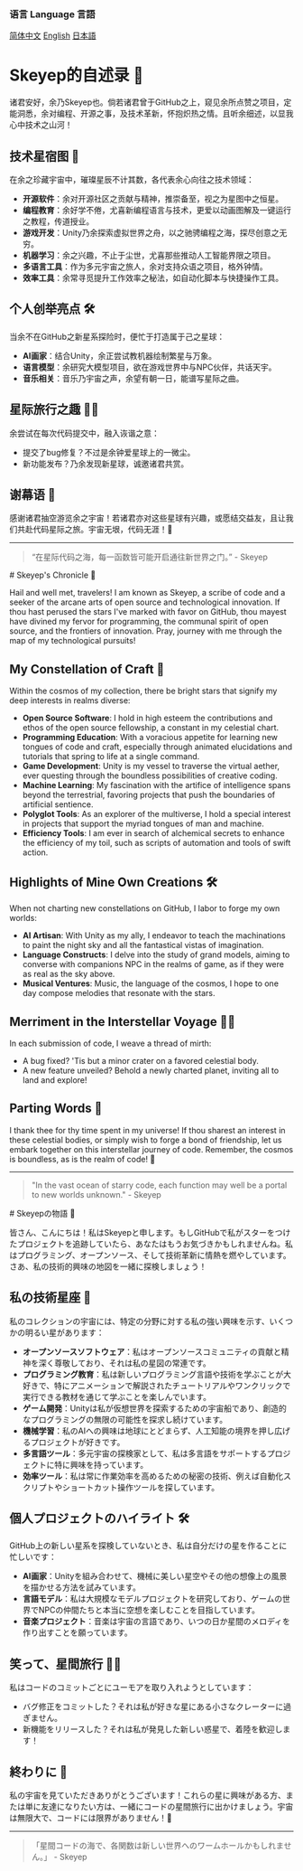 ### 语言 Language 言語

[简体中文](#ZH)
[English](#EN)
[日本語](#JP)

# Skeyep的自述录 🚀
<span id="ZH"></span>

诸君安好，余乃Skeyep也。倘若诸君曾于GitHub之上，窥见余所点赞之项目，定能洞悉，余对编程、开源之事，及技术革新，怀抱炽热之情。且听余细述，以显我心中技术之山河！

## 技术星宿图 🌟

在余之珍藏宇宙中，璀璨星辰不计其数，各代表余心向往之技术领域：

- **开源软件**：余对开源社区之贡献与精神，推崇备至，视之为星图中之恒星。
- **编程教育**：余好学不倦，尤喜新编程语言与技术，更爱以动画图解及一键运行之教程，传道授业。
- **游戏开发**：Unity乃余探索虚拟世界之舟，以之驰骋编程之海，探尽创意之无穷。
- **机器学习**：余之兴趣，不止于尘世，尤喜那些推动人工智能界限之项目。
- **多语言工具**：作为多元宇宙之旅人，余对支持众语之项目，格外钟情。
- **效率工具**：余常寻觅提升工作效率之秘法，如自动化脚本与快捷操作工具。

## 个人创举亮点 🛠️

当余不在GitHub之新星系探险时，便忙于打造属于己之星球：

- **AI画家**：结合Unity，余正尝试教机器绘制繁星与万象。
- **语言模型**：余研究大模型项目，欲在游戏世界中与NPC伙伴，共话天宇。
- **音乐相关**：音乐乃宇宙之声，余望有朝一日，能谱写星际之曲。

## 星际旅行之趣 🚀😄

余尝试在每次代码提交中，融入诙谐之意：

- 提交了bug修复？不过是余钟爱星球上的一微尘。
- 新功能发布？乃余发现新星球，诚邀诸君共赏。

## 谢幕语 🌌

感谢诸君抽空游览余之宇宙！若诸君亦对这些星球有兴趣，或愿结交益友，且让我们共赴代码星际之旅。宇宙无垠，代码无涯！🌠

---
> “在星际代码之海，每一函数皆可能开启通往新世界之门。” - Skeyep

<span id="EN"># Skeyep's Chronicle 🚀</span>

Hail and well met, travelers! I am known as Skeyep, a scribe of code and a seeker of the arcane arts of open source and technological innovation. If thou hast perused the stars I've marked with favor on GitHub, thou mayest have divined my fervor for programming, the communal spirit of open source, and the frontiers of innovation. Pray, journey with me through the map of my technological pursuits!

## My Constellation of Craft 🌟

Within the cosmos of my collection, there be bright stars that signify my deep interests in realms diverse:

- **Open Source Software**: I hold in high esteem the contributions and ethos of the open source fellowship, a constant in my celestial chart.
- **Programming Education**: With a voracious appetite for learning new tongues of code and craft, especially through animated elucidations and tutorials that spring to life at a single command.
- **Game Development**: Unity is my vessel to traverse the virtual aether, ever questing through the boundless possibilities of creative coding.
- **Machine Learning**: My fascination with the artifice of intelligence spans beyond the terrestrial, favoring projects that push the boundaries of artificial sentience.
- **Polyglot Tools**: As an explorer of the multiverse, I hold a special interest in projects that support the myriad tongues of man and machine.
- **Efficiency Tools**: I am ever in search of alchemical secrets to enhance the efficiency of my toil, such as scripts of automation and tools of swift action.

## Highlights of Mine Own Creations 🛠️

When not charting new constellations on GitHub, I labor to forge my own worlds:

- **AI Artisan**: With Unity as my ally, I endeavor to teach the machinations to paint the night sky and all the fantastical vistas of imagination.
- **Language Constructs**: I delve into the study of grand models, aiming to converse with companions NPC in the realms of game, as if they were as real as the sky above.
- **Musical Ventures**: Music, the language of the cosmos, I hope to one day compose melodies that resonate with the stars.

## Merriment in the Interstellar Voyage 🚀😄

In each submission of code, I weave a thread of mirth:

- A bug fixed? 'Tis but a minor crater on a favored celestial body.
- A new feature unveiled? Behold a newly charted planet, inviting all to land and explore!

## Parting Words 🌌

I thank thee for thy time spent in my universe! If thou sharest an interest in these celestial bodies, or simply wish to forge a bond of friendship, let us embark together on this interstellar journey of code. Remember, the cosmos is boundless, as is the realm of code! 🌠

---
> "In the vast ocean of starry code, each function may well be a portal to new worlds unknown." - Skeyep

<span id="JP"># Skeyepの物語 🚀</span>

皆さん、こんにちは！私はSkeyepと申します。もしGitHubで私がスターをつけたプロジェクトを追跡していたら、あなたはもうお気づきかもしれませんね。私はプログラミング、オープンソース、そして技術革新に情熱を燃やしています。さあ、私の技術的興味の地図を一緒に探検しましょう！

## 私の技術星座 🌟

私のコレクションの宇宙には、特定の分野に対する私の強い興味を示す、いくつかの明るい星があります：

- **オープンソースソフトウェア**：私はオープンソースコミュニティの貢献と精神を深く尊敬しており、それは私の星図の常連です。
- **プログラミング教育**：私は新しいプログラミング言語や技術を学ぶことが大好きで、特にアニメーションで解説されたチュートリアルやワンクリックで実行できる教材を通じて学ぶことを楽しんでいます。
- **ゲーム開発**：Unityは私が仮想世界を探索するための宇宙船であり、創造的なプログラミングの無限の可能性を探求し続けています。
- **機械学習**：私のAIへの興味は地球にとどまらず、人工知能の境界を押し広げるプロジェクトが好きです。
- **多言語ツール**：多元宇宙の探検家として、私は多言語をサポートするプロジェクトに特に興味を持っています。
- **効率ツール**：私は常に作業効率を高めるための秘密の技術、例えば自動化スクリプトやショートカット操作ツールを探しています。

## 個人プロジェクトのハイライト 🛠️

GitHub上の新しい星系を探検していないとき、私は自分だけの星を作ることに忙しいです：

- **AI画家**：Unityを組み合わせて、機械に美しい星空やその他の想像上の風景を描かせる方法を試みています。
- **言語モデル**：私は大規模なモデルプロジェクトを研究しており、ゲームの世界でNPCの仲間たちと本当に空想を楽しむことを目指しています。
- **音楽プロジェクト**：音楽は宇宙の言語であり、いつの日か星間のメロディを作り出すことを願っています。

## 笑って、星間旅行 🚀😄

私はコードのコミットごとにユーモアを取り入れようとしています：

- バグ修正をコミットした？それは私が好きな星にある小さなクレーターに過ぎません。
- 新機能をリリースした？それは私が発見した新しい惑星で、着陸を歓迎します！

## 終わりに 🌌

私の宇宙を見ていただきありがとうございます！これらの星に興味がある方、または単に友達になりたい方は、一緒にコードの星間旅行に出かけましょう。宇宙は無限大で、コードには限界がありません！🌠

---
> 「星間コードの海で、各関数は新しい世界へのワームホールかもしれません。」 - Skeyep
